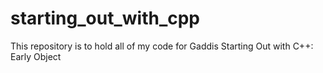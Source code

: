 # starting_out_with_cpp
This repository is to hold all of my code for Gaddis Starting Out with C++: Early Object
